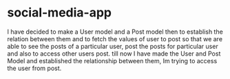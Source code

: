 # social-media-app
I have decided to make a User model and a Post model then to establish the relation between them and to fetch the values of user to post so that we are able to see the posts of a particular user, post the posts for particular user and also to access other users post. till now I have made the User and Post Model and established the relationship between them, Im trying to access the user from post. 
